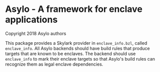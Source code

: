 # Asylo - A framework for enclave applications

Copyright 2018 Asylo authors

This package provides a Skylark provider in `enclave_info.bzl`, called
`enclave_info`. All Asylo backends should have build rules that produce targets
that are known to be enclaves. The backend should use `enclave_info` to mark
their enclave targets so that Asylo's build rules can recognize them as legal
enclave dependencies.
